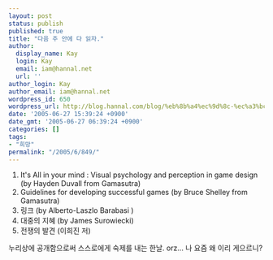 ```yaml
---
layout: post
status: publish
published: true
title: "다음 주 안에 다 읽자."
author:
  display_name: Kay
  login: Kay
  email: iam@hannal.net
  url: ''
author_login: Kay
author_email: iam@hannal.net
wordpress_id: 650
wordpress_url: http://blog.hannal.com/blog/%eb%8b%a4%ec%9d%8c-%ec%a3%bc-%ec%95%88%ec%97%90-%eb%8b%a4-%ec%9d%bd%ec%9e%90/
date: '2005-06-27 15:39:24 +0900'
date_gmt: '2005-06-27 06:39:24 +0900'
categories: []
tags:
- "희망"
permalink: "/2005/6/849/"
---
```

<ol>
<li>It's All in your mind : Visual psychology and perception in game design (by Hayden Duvall from Gamasutra)</li>
<li>Guidelines for developing successful games (by Bruce Shelley from Gamasutra)</li>
<li>링크 (by Alberto-Laszlo Barabasi )</li>
<li>대중의 지혜 (by James Surowiecki)</li>
<li>전쟁의 발견 (이희진 저)</li>
</ol>
<p>누리상에 공개함으로써 스스로에게 숙제를 내는 한날. orz... 나 요즘 왜 이리 게으르니?</p>
